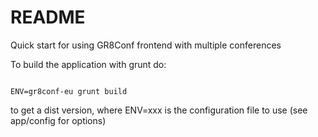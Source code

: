 # README #

Quick start for using GR8Conf frontend with multiple conferences


To build the application with grunt do:


```

ENV=gr8conf-eu grunt build 

```

to get a dist version, where ENV=xxx is the configuration file to use (see app/config for options)